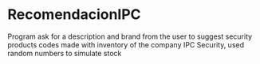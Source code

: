 # RecomendacionIPC
Program ask for a description and brand from the user to suggest security products codes made with inventory of the company IPC Security, used random numbers to simulate stock
